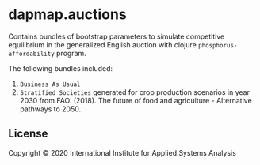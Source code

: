 # dapmap.auctions

Contains bundles of bootstrap parameters to simulate competitive equilibrium in the generalized English auction with clojure `phosphorus-affordability` program.

The following bundles included:
1. `Business As Usual`
2. `Stratified Societies`
generated for crop production scenarios in year 2030 from FAO. (2018). The future of food and agriculture - Alternative pathways to 2050.

## License

Copyright © 2020 International Institute for Applied Systems Analysis